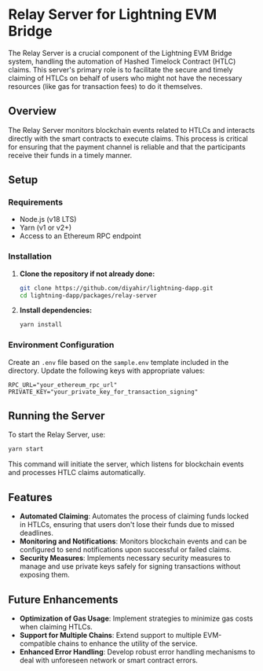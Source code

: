# Relay Server for Lightning EVM Bridge

The Relay Server is a crucial component of the Lightning EVM Bridge system, handling the automation of Hashed Timelock Contract (HTLC) claims. This server's primary role is to facilitate the secure and timely claiming of HTLCs on behalf of users who might not have the necessary resources (like gas for transaction fees) to do it themselves.

## Overview

The Relay Server monitors blockchain events related to HTLCs and interacts directly with the smart contracts to execute claims. This process is critical for ensuring that the payment channel is reliable and that the participants receive their funds in a timely manner.

## Setup

### Requirements

- Node.js (v18 LTS)
- Yarn (v1 or v2+)
- Access to an Ethereum RPC endpoint

### Installation

1. **Clone the repository if not already done:**

   ```bash
   git clone https://github.com/diyahir/lightning-dapp.git
   cd lightning-dapp/packages/relay-server
   ```

2. **Install dependencies:**

   ```bash
   yarn install
   ```

### Environment Configuration

Create an `.env` file based on the `sample.env` template included in the directory. Update the following keys with appropriate values:

```plaintext
RPC_URL="your_ethereum_rpc_url"
PRIVATE_KEY="your_private_key_for_transaction_signing"
```

## Running the Server

To start the Relay Server, use:

```bash
yarn start
```

This command will initiate the server, which listens for blockchain events and processes HTLC claims automatically.

## Features

- **Automated Claiming**: Automates the process of claiming funds locked in HTLCs, ensuring that users don't lose their funds due to missed deadlines.
- **Monitoring and Notifications**: Monitors blockchain events and can be configured to send notifications upon successful or failed claims.
- **Security Measures**: Implements necessary security measures to manage and use private keys safely for signing transactions without exposing them.

## Future Enhancements

- **Optimization of Gas Usage**: Implement strategies to minimize gas costs when claiming HTLCs.
- **Support for Multiple Chains**: Extend support to multiple EVM-compatible chains to enhance the utility of the service.
- **Enhanced Error Handling**: Develop robust error handling mechanisms to deal with unforeseen network or smart contract errors.

